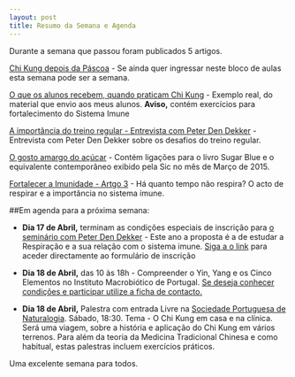 ```yaml
---
layout: post
title: Resumo da Semana e Agenda 
---
```

Durante a semana que passou foram publicados 5 artigos.

[Chi Kung depois da Páscoa](http://lourencoazevedo.com/2015/04/06/simplificar.html) - Se ainda quer ingressar neste bloco de aulas esta semana pode ser a semana.

[O que os alunos recebem, quando praticam Chi Kung](http://lourencoazevedo.com/2015/04/07/aulas.html) - Exemplo real, do material que envio aos meus alunos. **Aviso,** contém exercícios para fortalecimento do Sistema Imune

[A importância do treino regular - Entrevista com Peter Den Dekker](http://lourencoazevedo.com/2015/04/08/regular.html) - Entrevista com Peter Den Dekker sobre os desafios do treino regular. 

[O gosto amargo do açúcar](http://lourencoazevedo.com/2015/04/09/documentario.html) - Contém ligações para o livro Sugar Blue e o equivalente contemporâneo exibido pela Sic no mês de Março de 2015.

[Fortalecer a Imunidade - Artgo 3](http://lourencoazevedo.com/2015/04/10/imunidade3.html) - Há quanto tempo não respira? O acto de respirar e a importância no sistema imune. 

##Em agenda para a próxima semana:

+ **Dia 17 de Abril,** terminam as condições especiais de inscrição para [o seminário com Peter Den Dekker](http://lourencoazevedo.com/2015/03/03/peter.html) - Este ano a proposta é a de estudar a Respiração e a sua relação com o sistema imune. [Siga a o link](http://form.jotformeu.com/form/40704420027340) para aceder directamente ao formulário de inscrição

+ **Dia 18 de Abril,** das 10 às 18h - Compreender o Yin, Yang e os Cinco Elementos no Instituto Macrobiótico de Portugal. [Se deseja conhecer condições e participar utilize a ficha de contacto.](http://lourencoazevedo.com/contacto.html) 

+ **Dia 18 de Abril,** Palestra com entrada Livre na [Sociedade Portuguesa de Naturalogia](https://www.facebook.com/events/1569698589974873/). Sábado, 18:30. Tema - O Chi Kung em casa e na clínica. Será uma viagem, sobre a história e aplicação do Chi Kung em vários terrenos. Para além da teoria da Medicina Tradicional Chinesa e como habitual, estas palestras incluem exercícios práticos.

Uma excelente semana para todos.
